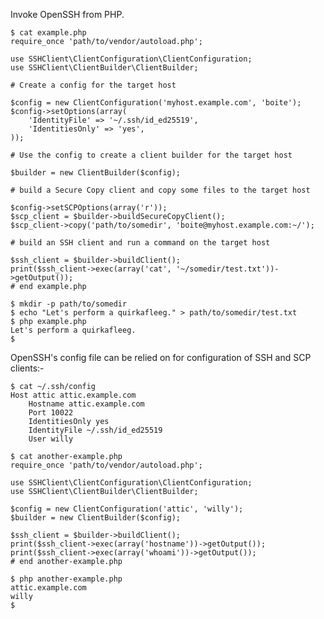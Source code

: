 Invoke OpenSSH from PHP.

    $ cat example.php
    require_once 'path/to/vendor/autoload.php';

    use SSHClient\ClientConfiguration\ClientConfiguration;
    use SSHClient\ClientBuilder\ClientBuilder;

    # Create a config for the target host

    $config = new ClientConfiguration('myhost.example.com', 'boite');
    $config->setOptions(array(
        'IdentityFile' => '~/.ssh/id_ed25519',
        'IdentitiesOnly' => 'yes',
    ));

    # Use the config to create a client builder for the target host

    $builder = new ClientBuilder($config);

    # build a Secure Copy client and copy some files to the target host

    $config->setSCPOptions(array('r'));
    $scp_client = $builder->buildSecureCopyClient();
    $scp_client->copy('path/to/somedir', 'boite@myhost.example.com:~/');

    # build an SSH client and run a command on the target host

    $ssh_client = $builder->buildClient();
    print($ssh_client->exec(array('cat', '~/somedir/test.txt'))->getOutput());
    # end example.php

    $ mkdir -p path/to/somedir
    $ echo "Let's perform a quirkafleeg." > path/to/somedir/test.txt
    $ php example.php
    Let's perform a quirkafleeg.
    $

OpenSSH's config file can be relied on for configuration of SSH and
SCP clients:-

    $ cat ~/.ssh/config
    Host attic attic.example.com
        Hostname attic.example.com
        Port 10022
        IdentitiesOnly yes
        IdentityFile ~/.ssh/id_ed25519
        User willy

    $ cat another-example.php
    require_once 'path/to/vendor/autoload.php';

    use SSHClient\ClientConfiguration\ClientConfiguration;
    use SSHClient\ClientBuilder\ClientBuilder;

    $config = new ClientConfiguration('attic', 'willy');
    $builder = new ClientBuilder($config);

    $ssh_client = $builder->buildClient();
    print($ssh_client->exec(array('hostname'))->getOutput());
    print($ssh_client->exec(array('whoami'))->getOutput());
    # end another-example.php

    $ php another-example.php
    attic.example.com
    willy
    $

